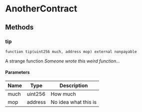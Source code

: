 # AnotherContract









## Methods

### tip

```solidity
function tip(uint256 much, address mop) external nonpayable
```

A strange function
*Someone wrote this weird function...*




#### Parameters

| Name | Type | Description |
|---|---|---|
| much | uint256 | How much |
| mop | address | No idea what this is |




